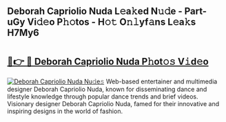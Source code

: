 ## Deborah Capriolio Nuda L𝚎a𝚔ed N𝚞𝚍e - Part-uGy Vi𝚍𝚎o P𝚑𝚘tos - H𝚘𝚝 O𝚗𝚕yf𝚊ns L𝚎a𝚔s H7My6

# <h2><a href="http://kf2t8t.oniu.top/?m=Deborah+Capriolio+Nuda">🔗👉 🔴 Deborah Capriolio Nuda P𝚑ot𝚘𝚜 V𝚒d𝚎o</a></h2>

[![Deborah Capriolio Nuda Nu𝚍e𝚜](https://i.imgur.com/0qMVB7G.gif)](http://kf2t8t.oniu.top/?m=Deborah+Capriolio+Nuda)
Web-based entertainer and multimedia designer Deborah Capriolio Nuda, known for disseminating dance and lifestyle knowledge through popular dance trends and brief videos. Visionary designer Deborah Capriolio Nuda, famed for their innovative and inspiring designs in the world of fashion.  

